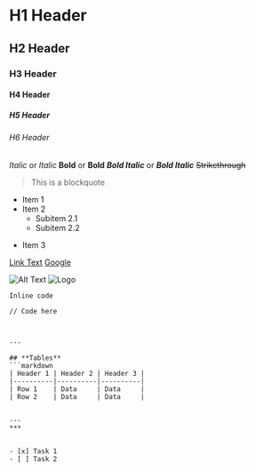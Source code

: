 # H1 Header

## H2 Header

### H3 Header

#### H4 Header

##### H5 Header

###### H6 Header

_Italic_ or _Italic_
**Bold** or **Bold**
**_Bold Italic_** or **_Bold Italic_**
~~Strikethrough~~

> This is a blockquote

- Item 1
- Item 2
  - Subitem 2.1
  - Subitem 2.2

* Item 3

[Link Text](URL)
[Google](https://www.google.com)

![Alt Text](ImageURL)
![Logo](https://example.com/logo.png)

`Inline code`

````language
// Code here



---

## **Tables**
```markdown
| Header 1 | Header 2 | Header 3 |
|----------|----------|----------|
| Row 1    | Data     | Data     |
| Row 2    | Data     | Data     |


---
***


- [x] Task 1
- [ ] Task 2
````
